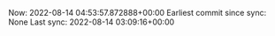 Now: 2022-08-14 04:53:57.872888+00:00 Earliest commit since sync: None Last sync: 2022-08-14 03:09:16+00:00
